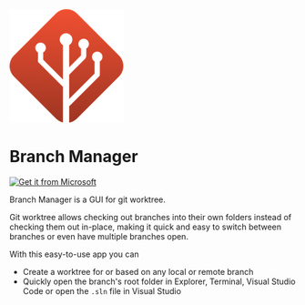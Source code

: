 ![Branch Manager](GitWorktreeManager\Assets\StoreStoreLogo.scale-400.png)

# Branch Manager

[![Get it from Microsoft](https://get.microsoft.com/images/en-US%20dark.svg)](https://apps.microsoft.com/store/detail/9MTB226W9TKV?launch=true&mode=mini)

Branch Manager is a GUI for git worktree.

Git worktree allows checking out branches into their own folders instead of checking them out in-place, making it quick and easy to switch between branches or even have multiple branches open.

With this easy-to-use app you can
- Create a worktree for or based on any local or remote branch
- Quickly open the branch's root folder in Explorer, Terminal, Visual Studio Code or open the `.sln` file in Visual Studio